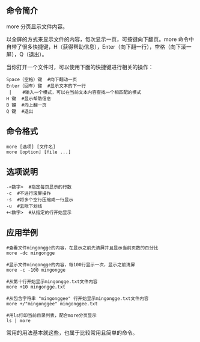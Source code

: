 ## 命令简介

more 分页显示文件内容。

以全屏的方式来显示文件的内容，每次显示一页，可按键向下翻页。more 命令中自带了很多快捷键，H（获得帮助信息），Enter（向下翻一行），空格（向下滚一屏），Q（退出）。

当你打开一个文件时，可以使用下面的快捷键进行相关的操作：

```
Space（空格）键  #向下翻动一页
Enter（回车）键  #显示文本的下一行
 |    #输入一个模式，可以在当前文本内容查找一个相匹配的模式
H 键  #显示帮助信息
B 键  #向上翻一页
Q 键  #退出
```

## 命令格式

```
more [选项] [文件名]
more [option] [file ...]
```

## 选项说明

```
-<数字>  #指定每页显示的行数
-c  #不进行滚屏操作
-s  #将多个空行压缩成一行显示
-u  #去除下划线
+<数字>  #从指定的行开始显示
```

## 应用举例

```
#查看文件mingongge的内容，在显示之前先清屏并且显示当前页数的百分比
more -dc mingongge

#显示文件mingongge的内容，每100行显示一次，显示之前清屏
more -c -100 mingongge

#从第十行开始显示mingongge.txt文件内容
more +10 mingongge.txt

#从包含字符串 "mingonggee" 行开始显示mingongge.txt文件内容
more +/"mingonggee" mingonggee.txt

#用ls打印当前目录列表，配合more分页显示
ls | more
```

常用的用法基本就这些，也属于比较常用且简单的命令。